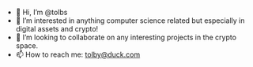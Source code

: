 - 👋 Hi, I’m @tolbs
- 👀 I’m interested in anything computer science related but especially in digital assets and crypto!
- 💞️ I’m looking to collaborate on any interesting projects in the crypto space.
- 📫 How to reach me: tolby@duck.com

<!---
tolbs/tolbs is a ✨ special ✨ repository because its `README.md` (this file) appears on your GitHub profile.
You can click the Preview link to take a look at your changes.
--->
